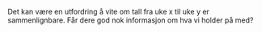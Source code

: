 
Det kan være en utfordring å vite om tall fra uke x til uke y er sammenlignbare. Får dere god nok informasjon om hva vi holder på med?